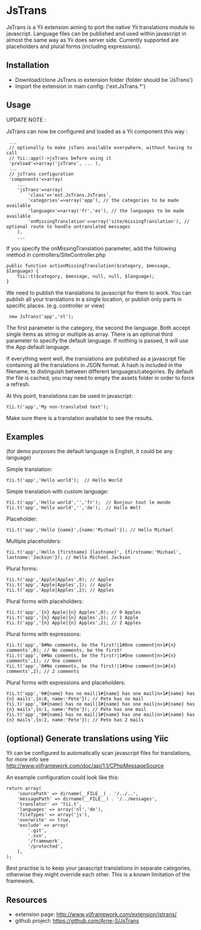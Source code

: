 JsTrans
=============

JsTrans is a Yii extension aiming to port the native Yii translations module to javascript. Language files can be published
and used within javascript in almost the same way as Yii does server side.
Currently supported are placeholders and plural forms (including expressions).


Installation
-----------
* Download/clone JsTrans in extension folder (folder should be 'JsTrans') 
* Import the extension in main config: ('ext.JsTrans.*')


Usage
-----------

UPDATE NOTE : 

JsTrans can now be configured and loaded as a Yii component this way :

	 ...
	 // optionally to make jsTans available everywhere, without having to call 
	 // Yii::app()->jsTrans before using it
	 'preload'=>array('jsTrans', ... ), 
	 ... 
	 // jsTrans configuration
	 'components'=>array(
		...
		'jsTrans'=>array( 
			'class'=>'ext.JsTrans.JsTrans', 
			'categories'=>array('app'), // the categories to be made available 
			'languages'=>array('fr','es'), // the languages to be made available
			'onMissingTranslation'=>array('site/missingTranslation'), // optional route to handle untranslated messages
		), 
		...

If you specify the onMissingTranslation parameter, add the following method in controllers/SiteController.php 

	public function actionMissingTranslation($category, $message, $language) {
		Yii::t($category, $message, null, null, $language);
	}
	
We need to publish the translations to javascript for them to work. You can publish all your translations in a single
location, or publish only parts in specific places. (e.g. controller or view)

     new JsTrans('app','nl');

The first parameter is the category, the second the language. Both accept single items as string or multiple as array.
There is an optional third parameter to specify the default language. If nothing is passed, it will use the App default language.

If everything went well, the translations are published as a javascript file containing all the translations in JSON format.
A hash is included in the filename, to distinguish between different languages/categories. By default the file is cached, you
may need to empty the assets folder in order to force a refresh.

At this point, translations can be used in javascript:

    Yii.t('app','My non-translated text');

Make sure there is a translation available to see the results.


Examples
-----------
(for demo purposes the default language is English, it could be any language)

Simple translation:

    Yii.t('app','Hello world');  // Hello World

Simple translation with custom language:

    Yii.t('app','Hello world','','fr');  // Bonjour tout le monde
    Yii.t('app','Hello world','','de');  // Hallo Welt

Placeholder:

    Yii.t('app','Hello {name}',{name:'Michael'}); // Hello Michael

Multiple placeholders:

    Yii.t('app','Hello {firstname} {lastname}', {firstname:'Michael', lastname:'Jackson'}); // Hello Michael Jackson

Plural forms:

    Yii.t('app','Apple|Apples',0); // Apples
    Yii.t('app','Apple|Apples',1); // Apple
    Yii.t('app','Apple|Apples',2); // Apples

Plural forms with placeholders:

    Yii.t('app','{n} Apple|{n} Apples',0); // 0 Apples
    Yii.t('app','{n} Apple|{n} Apples',1); // 1 Apple
    Yii.t('app','{n} Apple|{n} Apples',2); // 2 Apples

Plural forms with expressions:

    Yii.t('app','0#No comments, be the first!|1#One comment|n>1#{n} comments',0); // No comments, be the first!
    Yii.t('app','0#No comments, be the first!|1#One comment|n>1#{n} comments',1); // One comment
    Yii.t('app','0#No comments, be the first!|1#One comment|n>1#{n} comments',2); // 2 comments


Plural forms with expressions and placeholders:

    Yii.t('app','0#{name} has no mail|1#{name} has one mail|n>1#{name} has {n} mails',{n:0, name:'Pete'}); // Pete has no mail
    Yii.t('app','0#{name} has no mail|1#{name} has one mail|n>1#{name} has {n} mails',{n:1, name:'Pete'}); // Pete has one mail
    Yii.t('app','0#{name} has no mail|1#{name} has one mail|n>1#{name} has {n} mails',{n:2, name:'Pete'}); // Pete has 2 mails


(optional) Generate translations using Yiic
-----------

Yii can be configured to automatically scan javascript files for translations, for more info see
http://www.yiiframework.com/doc/api/1.1/CPhpMessageSource 

An example configuration could look like this:

    return array(
        'sourcePath' => dirname(__FILE__) . '/../..',
        'messagePath' => dirname(__FILE__) . '/../messages',
        'translator' => 'Yii.t',
        'languages' => array('nl','de'),
        'fileTypes' => array('js'),
        'overwrite' => true,
        'exclude' => array(
            '.git',
            '.svn',
            '/framework',
            '/protected',
        ),
    );

Best practise is to keep your javascript translations in separate categories, otherwise they might override each other.
This is a known limitation of the framework.

Resources
-----------
* extension page: http://www.yiiframework.com/extension/jstrans/
* github project: https://github.com/Arne-S/JsTrans

